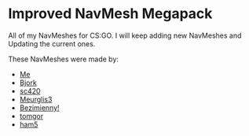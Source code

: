 # Improved NavMesh Megapack
All of my NavMeshes for CS:GO. I will keep adding new NavMeshes and Updating the current ones.

These NavMeshes were made by:

- [Me](https://steamcommunity.com/id/manico001/)
- [Bjork](https://gamebanana.com/members/1727589)
- [sc420](https://gamebanana.com/members/1011796)
- [Meurglis3](https://gamebanana.com/members/1369773)
- [Bezimienny!](https://gamebanana.com/members/1398309)
- [tomgor](https://steamcommunity.com/profiles/76561198010844600)
- [ham5](https://steamcommunity.com/id/ham5)
